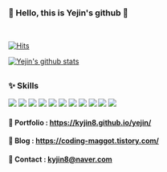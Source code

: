  ### 👋 Hello, this is Yejin's github 👋
 
 <br/>
	
  [![Hits](https://hits.seeyoufarm.com/api/count/incr/badge.svg?url=https%3A%2F%2Fgithub.com%2Fkyjin8)](https://hits.seeyoufarm.com) 
  
  [![Yejin's github stats](https://github-readme-stats.vercel.app/api?username=kyjin8&show_icons=true&theme=react)](https://github.com/kyjin8/github-readme-stats)
 
 <h2/>
 
 ### ✨ Skills 
<img src="https://img.shields.io/badge/HTML5-f16524?style=flat-square&logo=HTML5&logoColor=white"/> <img src="https://img.shields.io/badge/CSS3-28a4d8?style=flat-square&logo=CSS3&logoColor=white"/> <img src="https://img.shields.io/badge/JavaScript-f7e018?style=flat-square&logo=JavaScript&logoColor=white"/> <img src="https://img.shields.io/badge/Node.js-339933?style=flat-square&logo=Node.js&logoColor=white"/> <img src="https://img.shields.io/badge/React-7ddfff?style=flat-square&logo=React&logoColor=black"/> <img src="https://img.shields.io/badge/GitHub-black?style=flat-square&logo=GitHub&logoColor=white"/> <img src="https://img.shields.io/badge/MySQL-4479A1?style=flat-square&logo=MySQL&logoColor=white"/> <img src="https://img.shields.io/badge/MongoDB-47A248?style=flat-square&logo=MongoDB&logoColor=white"/> <img src="https://img.shields.io/badge/linux-FCC624?style=flat-square&logo=linux&logoColor=black"/> <img src="https://img.shields.io/badge/Solidity-363636?style=flat-square&logo=Solidity&logoColor=white"/> <img src="https://img.shields.io/badge/C++-00599C?style=flat-square&logo=Cplusplus&logoColor=white"/>


 #### 🐰 Portfolio : https://kyjin8.github.io/yejin/
 #### 📔 Blog : https://coding-maggot.tistory.com/
 #### 📧 Contact : kyjin8@naver.com
